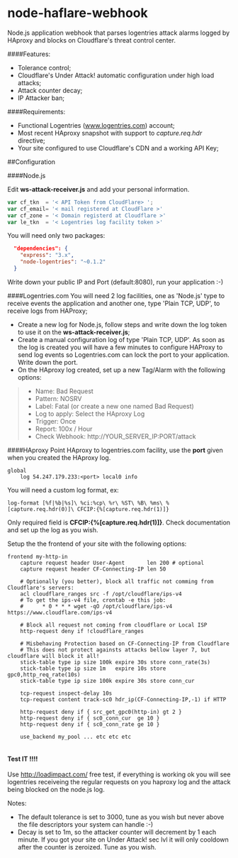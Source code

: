 node-haflare-webhook
==================

Node.js application webhook that parses logentries attack alarms logged by HAproxy and blocks on Cloudflare's threat control center.

####Features:
  - Tolerance control;
  - Cloudflare's Under Attack! automatic configuration under high load attacks;
  - Attack counter decay;
  - IP Attacker ban;

####Requirements:
  - Functional Logentries (www.logentries.com) account;
  - Most recent HAproxy snapshot with support to *capture.req.hdr* directive;
  - Your site configured to use Cloudflare's CDN and a working API Key;
  
  
##Configuration

####Node.js

Edit **ws-attack-receiver.js** and add your personal information.
```javascript
var cf_tkn  = '< API Token from CloudFlare> ';
var cf_email= '< mail registered at CloudFlare >' 
var cf_zone = '< Domain registerd at Cloudflare >'
var le_tkn  = '< Logentries log facility token >'  
```
You will need only two packages: 
```json
  "dependencies": {
    "express": "3.x",
    "node-logentries": "~0.1.2"
  }
```
Write down your public IP and Port (default:8080), run your application :-)

####Logentries.com
You will need 2 log facilities, one as 'Node.js' type to receive events the application and another one, type 'Plain TCP, UDP', to receive logs from HAProxy;
- Create a new log for Node.js, follow steps and write down the log token to use it on the **ws-attack-receiver.js**;
- Create a manual configuration log of type 'Plain TCP, UDP'. As soon as the log is created you will have a few minutes to configure HAProxy to send log events so Logentries.com can lock the port to your application. Write down the port.
- On the HAproxy log created, set up a new Tag/Alarm with the following options:

> - Name: Bad Request
> - Pattern: NOSRV
> - Label: Fatal (or create a new one named Bad Request)
> - Log to apply: Select the HAproxy Log
> - Trigger: Once
> - Report: 100x / Hour
> - Check Webhook: http://YOUR_SERVER_IP:PORT/attack

####HAproxy
Point HAproxy to logentries.com facility, use the **port** given when you created the HAproxy log.
```
global 
    log 54.247.179.233:<port> local0 info
```

You will need a custom log format, ex:
```
log-format [%f|%b|%s]\ %ci:%cp\ %r\ %ST\ %B\ %ms\ %[capture.req.hdr(0)]\ CFCIP:{%[capture.req.hdr(1)]}
```
Only required field is **CFCIP:{%[capture.req.hdr(1)]}**. Check documentation and set up the log as you wish.

Setup the the frontend of your site with the following options:
```
frontend my-http-in
    capture request header User-Agent       len 200 # optional
    capture request header CF-Connecting-IP len 50
    
    # Optionally (you better), block all traffic not comming from Cloudflare's servers: 
    acl cloudflare_ranges src -f /opt/cloudflare/ips-v4
    # To get the ips-v4 file, crontab -e this job: 
    #      * 0 * * * wget -qO /opt/cloudflare/ips-v4 https://www.cloudflare.com/ips-v4
    
    # Block all request not coming from cloudflare or Local ISP
    http-request deny if !cloudflare_ranges 
    
    # Misbehaving Protection based on CF-Connecting-IP from Cloudflare
    # This does not protect againsts attacks bellow layer 7, but cloudflare will block it all!
    stick-table type ip size 100k expire 30s store conn_rate(3s)
    stick-table type ip size 1m   expire 10s store gpc0,http_req_rate(10s)
    stick-table type ip size 100k expire 30s store conn_cur
    
    tcp-request inspect-delay 10s
    tcp-request content track-sc0 hdr_ip(CF-Connecting-IP,-1) if HTTP

    http-request deny if { src_get_gpc0(http-in) gt 2 }
    http-request deny if { sc0_conn_cur  ge 10 }
    http-request deny if { sc0_conn_rate ge 10 }
    
    use_backend my_pool ... etc etc etc
    
````
#### Test IT !!!!
Use http://loadimpact.com/ free test, if everything is working ok you will see logentries receiveing the regular requests on you haproxy log and the attack being blocked on the node.js log.

Notes:

- The default tolerance is set to 3000, tune as you wish but never above the file descriptors your system can handle :-)
- Decay is set to 1m, so the attacker counter will decrement by 1 each minute. If you got your site on Under Attack! sec lvl it will only cooldown after the counter is zeroized. Tune as you wish.
